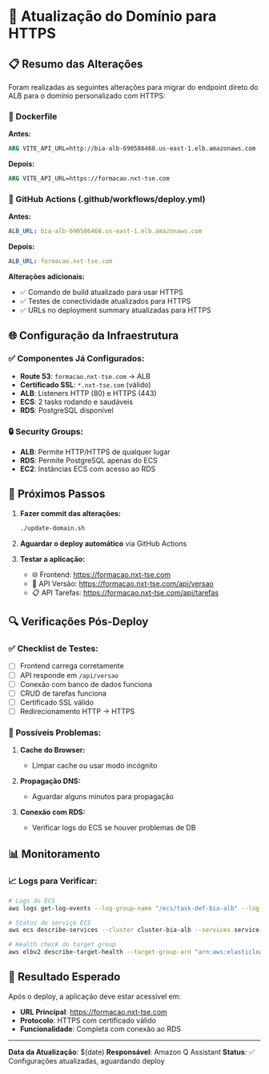 # 🔧 Atualização do Domínio para HTTPS

## 📋 Resumo das Alterações

Foram realizadas as seguintes alterações para migrar do endpoint direto do ALB para o domínio personalizado com HTTPS:

### 🐳 Dockerfile
**Antes:**
```dockerfile
ARG VITE_API_URL=http://bia-alb-690586468.us-east-1.elb.amazonaws.com
```

**Depois:**
```dockerfile
ARG VITE_API_URL=https://formacao.nxt-tse.com
```

### 🚀 GitHub Actions (.github/workflows/deploy.yml)
**Antes:**
```yaml
ALB_URL: bia-alb-690586468.us-east-1.elb.amazonaws.com
```

**Depois:**
```yaml
ALB_URL: formacao.nxt-tse.com
```

**Alterações adicionais:**
- ✅ Comando de build atualizado para usar HTTPS
- ✅ Testes de conectividade atualizados para HTTPS
- ✅ URLs no deployment summary atualizadas para HTTPS

## 🌐 Configuração da Infraestrutura

### ✅ Componentes Já Configurados:
- **Route 53**: `formacao.nxt-tse.com` → ALB
- **Certificado SSL**: `*.nxt-tse.com` (válido)
- **ALB**: Listeners HTTP (80) e HTTPS (443)
- **ECS**: 2 tasks rodando e saudáveis
- **RDS**: PostgreSQL disponível

### 🔒 Security Groups:
- **ALB**: Permite HTTP/HTTPS de qualquer lugar
- **RDS**: Permite PostgreSQL apenas do ECS
- **EC2**: Instâncias ECS com acesso ao RDS

## 🚀 Próximos Passos

1. **Fazer commit das alterações:**
   ```bash
   ./update-domain.sh
   ```

2. **Aguardar o deploy automático** via GitHub Actions

3. **Testar a aplicação:**
   - 🌐 Frontend: https://formacao.nxt-tse.com
   - 🔗 API Versão: https://formacao.nxt-tse.com/api/versao
   - 📋 API Tarefas: https://formacao.nxt-tse.com/api/tarefas

## 🔍 Verificações Pós-Deploy

### ✅ Checklist de Testes:
- [ ] Frontend carrega corretamente
- [ ] API responde em `/api/versao`
- [ ] Conexão com banco de dados funciona
- [ ] CRUD de tarefas funciona
- [ ] Certificado SSL válido
- [ ] Redirecionamento HTTP → HTTPS

### 🐛 Possíveis Problemas:

1. **Cache do Browser:**
   - Limpar cache ou usar modo incógnito

2. **Propagação DNS:**
   - Aguardar alguns minutos para propagação

3. **Conexão com RDS:**
   - Verificar logs do ECS se houver problemas de DB

## 📊 Monitoramento

### 📈 Logs para Verificar:
```bash
# Logs do ECS
aws logs get-log-events --log-group-name "/ecs/task-def-bia-alb" --log-stream-name "STREAM_NAME"

# Status do serviço ECS
aws ecs describe-services --cluster cluster-bia-alb --services service-bia-alb

# Health check do target group
aws elbv2 describe-target-health --target-group-arn "arn:aws:elasticloadbalancing:us-east-1:873976611862:targetgroup/tg-bia/2f1d581fe8fec016"
```

## 🎯 Resultado Esperado

Após o deploy, a aplicação deve estar acessível em:
- **URL Principal**: https://formacao.nxt-tse.com
- **Protocolo**: HTTPS com certificado válido
- **Funcionalidade**: Completa com conexão ao RDS

---

**Data da Atualização**: $(date)
**Responsável**: Amazon Q Assistant
**Status**: ✅ Configurações atualizadas, aguardando deploy
